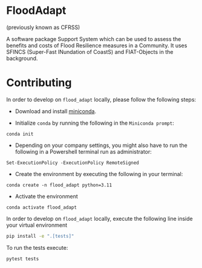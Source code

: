 # FloodAdapt
(previously known as CFRSS)

A software package Support System which can be used to assess the benefits and costs of Flood Resilience measures in a Community. 
It uses SFINCS (Super-Fast INundation of CoastS) and FIAT-Objects in the background.



# Contributing


In order to develop on `flood_adapt` locally, please follow the following steps:

- Download and install [miniconda](https://docs.conda.io/en/latest/miniconda.html).

- Initialize `conda` by running the following in the `Miniconda prompt`:

```
conda init
```

- Depending on your company settings, you might also have to run the following in a Powershell terminal run as administrator:

```
Set-ExecutionPolicy -ExecutionPolicy RemoteSigned
```

- Create the environment by executing the following in your terminal:

```
conda create -n flood_adapt python=3.11
```

- Activate the environment

```
conda activate flood_adapt
```

In order to develop on `flood_adapt` locally, execute the following line inside your virtual environment

```bash
pip install -e ".[tests]"
```

To run the tests execute:

```bash
pytest tests
```
